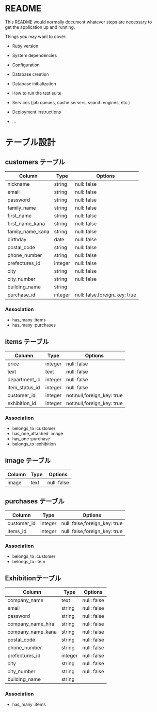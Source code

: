 # README

This README would normally document whatever steps are necessary to get the
application up and running.

Things you may want to cover:

* Ruby version

* System dependencies

* Configuration

* Database creation

* Database initialization

* How to run the test suite

* Services (job queues, cache servers, search engines, etc.)

* Deployment instructions

* ...

# テーブル設計

## customers テーブル

| Column            | Type   | Options     |
| --------          | ------ | ----------- |
| nickname          | string | null: false |
| email             | string | null: false |
| password          | string | null: false |
| family_name       | string | null: false |
| first_name        | string | null: false |
| first_name_kana   | string | null: false |
| family_name_kana  | string | null: false |
| birthday          | date   | null: false |
| postal_code       | string | null: false |
| phone_number      | string | null: false |
| prefectures_id    | integer| null: false |
| city              | string | null: false |
| city_number       | string | null: false |
| building_name     | string |   |
| purchase_id       | integer|  null: false,foreign_key: true  |

### Association
- has_many :items
- has_many :purchases

## items テーブル

| Column            | Type     | Options           |
| ------            | ------   | -----------       |
| price             | integer  | null: false       |
| text              | text     | null: false       |
| department_id     | integer  | null: false       |
| item_status_id    | integer  | null: false       |
| customer_id       | integer  | not:null,foreign_key: true |
| exhibition_id     | integer  | not:null,foreign_key: true |

### Association
- belongs_to :customer
- has_one_attached :image
- has_one :purchase
- belongs_to :exhibition

## image テーブル
| Column  | Type       | Options          |
| ------  | ---------- | ---------------- |
|  image  | text       |  null: false     |

## purchases テーブル

| Column  | Type       | Options                        |
| ------- | ---------- | ------------------------------ |
|customer_id  | integer  | null: false,foreign_key: true  |
|items_id     | integer  | null: false,foreign_key: true  |

### Association
- belongs_to :customer
- belongs_to :item

## Exhibitionテーブル
| Column            | Type   | Options     |
| --------          | ------ | ----------- |
| company_name      | text   | null: false |
| email             | string | null: false |
| password          | string | null: false |
| company_name_hira | string | null: false |
| company_name_kana | string | null: false |
| postal_code       | string | null: false |
| phone_number      | string | null: false |
| prefectures_id    | integer| null: false |
| city              | string | null: false |
| city_number       | string | null: false |
| building_name     | string |   |

### Association
- has_many :items